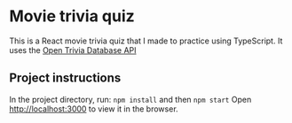 # Movie trivia quiz

This is a React movie trivia quiz that I made to practice using TypeScript. It uses
the [Open Trivia Database API](https://opentdb.com/) 

## Project instructions

In the project directory, run: `npm install` and then `npm start` 
Open [http://localhost:3000](http://localhost:3000) to view it in the browser.
